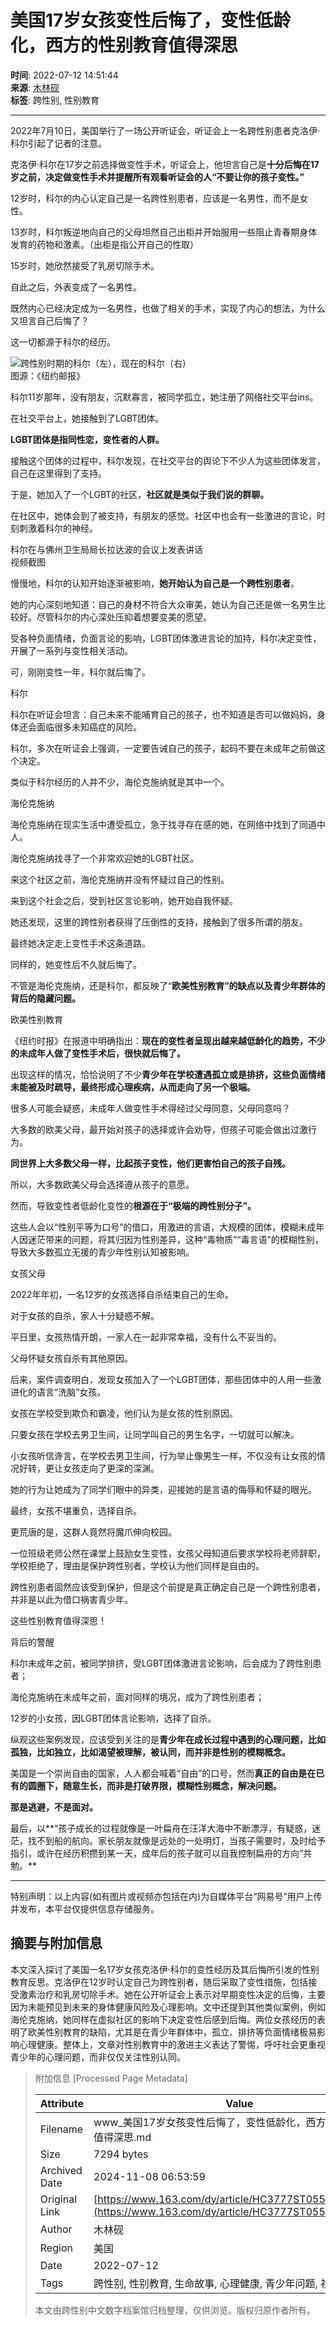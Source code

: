# 美国17岁女孩变性后悔了，变性低龄化，西方的性别教育值得深思

**时间**: 2022-07-12 14:51:44  
**来源**: [木林砚](https://www.163.com/dy/media/T1656392074659.html)  
**标签**: 跨性别, 性别教育  

---

2022年7月10日，美国举行了一场公开听证会，听证会上一名跨性别患者克洛伊·科尔引起了记者的注意。

克洛伊·科尔在17岁之前选择做变性手术，听证会上，他坦言自己是**十分后悔在17岁之前，决定做变性手术并提醒所有观看听证会的人“不要让你的孩子变性。”**

12岁时，科尔的内心认定自己是一名跨性别患者，应该是一名男性，而不是女性。

13岁时，科尔叛逆地向自己的父母坦然自己出柜并开始服用一些阻止青春期身体发育的药物和激素。（出柜是指公开自己的性取）

15岁时，她欣然接受了乳房切除手术。

自此之后，外表变成了一名男性。

既然内心已经决定成为一名男性，也做了相关的手术，实现了内心的想法，为什么又坦言自己后悔了？

这一切都源于科尔的经历。

![跨性别时期的科尔（左），现在的科尔（右）](https://static.ws.126.net/163/f2e/dy_media/dy_media/static/images/ipLocation.f6d00eb.svg)  
图源：《纽约邮报》

科尔11岁那年，没有朋友，沉默寡言，被同学孤立，她注册了网络社交平台ins。

在社交平台上，她接触到了LGBT团体。

**LGBT团体是指同性恋，变性者的人群。**

接触这个团体的过程中，科尔发现，在社交平台的舆论下不少人为这些团体发言，自己在这里得到了支持。

于是，她加入了一个LGBT的社区，**社区就是类似于我们说的群聊。**

在社区中，她体会到了被支持，有朋友的感觉。社区中也会有一些激进的言论，时刻刺激着科尔的神经。

科尔在与佛州卫生局局长拉达波的会议上发表讲话  
视频截图

慢慢地，科尔的认知开始逐渐被影响，**她开始认为自己是一个跨性别患者**。

她的内心深刻地知道：自己的身材不符合大众审美，她认为自己还是做一名男生比较好。尽管科尔的内心深处压抑着想要变美的愿望。

受各种负面情绪，负面言论的影响，LGBT团体激进言论的加持，科尔决定变性，开展了一系列与变性相关活动。

可，刚刚变性一年，科尔就后悔了。

科尔

科尔在听证会坦言：自己未来不能哺育自己的孩子，也不知道是否可以做妈妈，身体还会面临很多未知癌症的风险。

科尔，多次在听证会上强调，一定要告诫自己的孩子，起码不要在未成年之前做这个决定。

类似于科尔经历的人并不少，海伦克施纳就是其中一个。

海伦克施纳

海伦克施纳在现实生活中遭受孤立，急于找寻存在感的她，在网络中找到了同道中人。

海伦克施纳找寻了一个非常欢迎她的LGBT社区。

来这个社区之前，海伦克施纳并没有怀疑过自己的性别。

来到这个社会之后，受到社区言论影响，她开始自我怀疑。

她还发现，这里的跨性别者获得了压倒性的支持，接触到了很多所谓的朋友。

最终她决定走上变性手术这条道路。

同样的，她变性后不久就后悔了。

不管是海伦克施纳，还是科尔，都反映了“**欧美性别教育”的缺点以及青少年群体的背后的隐藏问题。**

欧美性别教育

《纽约时报》在报道中明确指出：**现在的变性者呈现出越来越低龄化的趋势，不少的未成年人做了变性手术后，很快就后悔了。**

出现这样的情况，恰恰说明了不少**青少年在学校遭遇孤立或是排挤，这些负面情绪未能被及时疏导，最终形成心理疾病，从而走向了另一个极端。**

很多人可能会疑惑，未成年人做变性手术得经过父母同意，父母同意吗？

大多数的欧美父母，最开始对孩子的选择或许会劝导，但孩子可能会做出过激行为。

**同世界上大多数父母一样，比起孩子变性，他们更害怕自己的孩子自残。**

所以，大多数欧美父母会选择遵从孩子的意愿。

然而，导致变性者低龄化变性的**根源在于“极端的跨性别分子”。**

这些人会以“性别平等为口号”的借口，用激进的言语，大规模的团体，模糊未成年人因迷茫带来的问题，将其归因为性别差异，这种“毒物质”“毒言语”的模糊性别，导致大多数孤立无援的青少年性别认知被影响。

女孩父母

2022年年初，一名12岁的女孩选择自杀结束自己的生命。

对于女孩的自杀，家人十分疑惑不解。

平日里，女孩热情开朗，一家人在一起非常幸福，没有什么不妥当的。

父母怀疑女孩自杀有其他原因。

后来，案件调查明白，发现女孩加入了一个LGBT团体，那些团体中的人用一些激进化的语言“洗脑”女孩。

女孩在学校受到欺负和霸凌，他们认为是女孩的性别原因。

只要女孩在学校去男卫生间，让同学叫自己的男生名字，一切就可以解决。

小女孩听信谗言，在学校去男卫生间，行为举止像男生一样，不仅没有让女孩的情况好转，更让女孩走向了更深的深渊。

她的行为让她成为了同学们眼中的异类，迎接她的是言语的侮辱和怀疑的眼光。

最终，女孩不堪重负，选择自杀。

更荒唐的是，这群人竟然将魔爪伸向校园。

一位班级老师公然在课堂上鼓励女生变性，女孩父母知道后要求学校将老师辞职，学校拒绝了，理由是保护跨性别者，学校认为他们同样是自由的。

跨性别患者固然应该受到保护，但是这个前提是真正确定自己是一个跨性别患者，并非是以此为借口祸害青少年。

这些性别教育值得深思！

背后的警醒

科尔未成年之前，被同学排挤，受LGBT团体激进言论影响，后会成为了跨性别患者；

海伦克施纳在未成年之前，面对同样的境况，成为了跨性别患者；

12岁的小女孩，因LGBT团体言论影响，选择了自杀。

纵观这些案例发现，应该受到关注的是**青少年在成长过程中遇到的心理问题，比如孤独，比如独立，比如渴望被理解，被认同，而并非是性别的模糊概念。**

美国是一个崇尚自由的国家，人人都会喊着“自由”的口号，然而**真正的自由是在已有的圆圈下，随意生长，而非是打破界限，模糊性别概念，解决问题。**

**那是逃避，不是面对。**

最后，以**“孩子成长的过程就像是一叶扁舟在汪洋大海中不断漂浮，有疑惑，迷茫，找不到船的航向。家长朋友就像是远处的一处明灯，当孩子需要时，及时给予指引，或许在经历积攒到某一天，成年后的孩子就可以自我控制扁舟的方向”共勉。**

---

特别声明：以上内容(如有图片或视频亦包括在内)为自媒体平台“网易号”用户上传并发布，本平台仅提供信息存储服务。

## 摘要与附加信息

<!-- tcd_abstract -->
本文深入探讨了美国一名17岁女孩克洛伊·科尔的变性经历及其后悔所引发的性别教育反思。克洛伊在12岁时认定自己为跨性别者，随后采取了变性措施，包括接受激素治疗和乳房切除手术。她在公开听证会上表示对早期变性决定的后悔，主要因为未能预见到未来的身体健康风险及心理影响。文中还提到其他类似案例，例如海伦克施纳，她同样在虚拟社区的影响下决定变性后感到后悔。两位女孩经历的表明了欧美性别教育的缺陷，尤其是在青少年群体中，孤立、排挤等负面情绪极易影响心理健康。整体上，文章对性别教育中的激进主义表达了警惕，呼吁社会更重视青少年的心理问题，而非仅仅关注性别认同。
<!-- tcd_abstract_end -->

> 附加信息 [Processed Page Metadata]
>
> | Attribute       | Value                                  |
> |-----------------|----------------------------------------|
> | Filename        | www_美国17岁女孩变性后悔了，变性低龄化，西方的性别教育值得深思.md                             |
> | Size            | 7294 bytes                           |
> | Archived Date   | 2024-11-08 06:53:59                             |
> | Original Link   | [https://www.163.com/dy/article/HC3777ST0553E11C.html](https://www.163.com/dy/article/HC3777ST0553E11C.html)                       |
> | Author          | 木林砚                               |
> | Region          | 美国                               |
> | Date            | 2022-07-12                                 |
> | Tags            | 跨性别, 性别教育, 生命故事, 心理健康, 青少年问题, 社会反思                                 |
>
> 本文由跨性别中文数字档案馆归档整理，仅供浏览。版权归原作者所有。
>